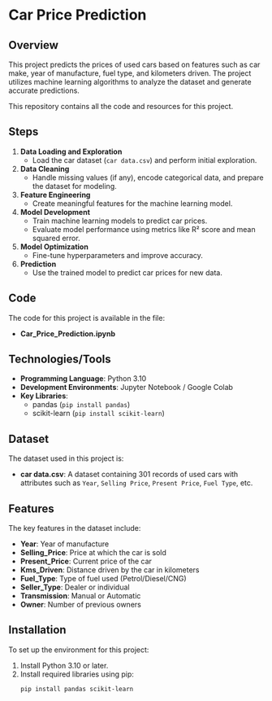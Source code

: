 # Car Price Prediction

## Overview
This project predicts the prices of used cars based on features such as car make, year of manufacture, fuel type, and kilometers driven. The project utilizes machine learning algorithms to analyze the dataset and generate accurate predictions.

This repository contains all the code and resources for this project.

## Steps
1. **Data Loading and Exploration**
   - Load the car dataset (`car data.csv`) and perform initial exploration.
2. **Data Cleaning**
   - Handle missing values (if any), encode categorical data, and prepare the dataset for modeling.
3. **Feature Engineering**
   - Create meaningful features for the machine learning model.
4. **Model Development**
   - Train machine learning models to predict car prices.
   - Evaluate model performance using metrics like R² score and mean squared error.
5. **Model Optimization**
   - Fine-tune hyperparameters and improve accuracy.
6. **Prediction**
   - Use the trained model to predict car prices for new data.

## Code
The code for this project is available in the file:

- **Car_Price_Prediction.ipynb**

## Technologies/Tools
- **Programming Language**: Python 3.10
- **Development Environments**: Jupyter Notebook / Google Colab
- **Key Libraries**:
  - pandas (`pip install pandas`)
  - scikit-learn (`pip install scikit-learn`)

## Dataset
The dataset used in this project is:

- **car data.csv**: A dataset containing 301 records of used cars with attributes such as `Year`, `Selling Price`, `Present Price`, `Fuel Type`, etc.

## Features
The key features in the dataset include:
- **Year**: Year of manufacture
- **Selling_Price**: Price at which the car is sold
- **Present_Price**: Current price of the car
- **Kms_Driven**: Distance driven by the car in kilometers
- **Fuel_Type**: Type of fuel used (Petrol/Diesel/CNG)
- **Seller_Type**: Dealer or individual
- **Transmission**: Manual or Automatic
- **Owner**: Number of previous owners

## Installation
To set up the environment for this project:
1. Install Python 3.10 or later.
2. Install required libraries using pip:
   ```bash
   pip install pandas scikit-learn
